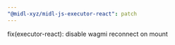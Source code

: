 ```yaml
---
"@midl-xyz/midl-js-executor-react": patch
---
```


fix(executor-react): disable wagmi reconnect on mount
